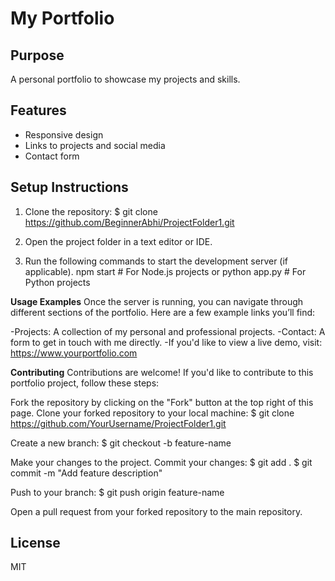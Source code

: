 # My Portfolio

## Purpose
A personal portfolio to showcase my projects and skills.

## Features
- Responsive design
- Links to projects and social media
- Contact form

## Setup Instructions
1. Clone the repository:
$  git clone https://github.com/BeginnerAbhi/ProjectFolder1.git

2. Open the project folder in a text editor or IDE.
3. Run the following commands to start the development server (if applicable).
   npm start    # For Node.js projects
or
   python app.py   # For Python projects

**Usage Examples**
Once the server is running, you can navigate through different sections of the portfolio. Here are a few example links you’ll find:

-Projects: A collection of my personal and professional projects.
-Contact: A form to get in touch with me directly.
-If you'd like to view a live demo, visit: https://www.yourportfolio.com

**Contributing**
Contributions are welcome! If you'd like to contribute to this portfolio project, follow these steps:

Fork the repository by clicking on the "Fork" button at the top right of this page.
Clone your forked repository to your local machine:
$ git clone https://github.com/YourUsername/ProjectFolder1.git

Create a new branch:
$ git checkout -b feature-name


Make your changes to the project.
Commit your changes:
$ git add .
$ git commit -m "Add feature description"

Push to your branch:
$ git push origin feature-name

Open a pull request from your forked repository to the main repository.


## License
MIT
